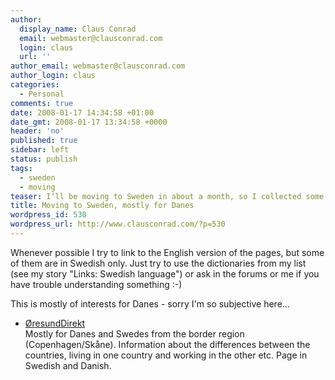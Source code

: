 ```yaml
---
author:
  display_name: Claus Conrad
  email: webmaster@clausconrad.com
  login: claus
  url: ''
author_email: webmaster@clausconrad.com
author_login: claus
categories:
  - Personal
comments: true
date: 2008-01-17 14:34:58 +01:00
date_gmt: 2008-01-17 13:34:58 +0000
header: 'no'
published: true
sidebar: left
status: publish
tags:
  - sweden
  - moving
teaser: I’ll be moving to Sweden in about a month, so I collected some links which I’d like to share here. I hope there is something of interest to you, whether you are thinking of moving to Sweden or just need some help for your holiday!
title: Moving to Sweden, mostly for Danes
wordpress_id: 530
wordpress_url: http://www.clausconrad.com/?p=530
---
```

Whenever possible I try to link to the English version of the pages, but some of them are in Swedish only. Just try to use the dictionaries from my list (see my story "Links: Swedish language") or ask in the forums or me if you have trouble understanding something :-)

This is mostly of interests for Danes - sorry I'm so subjective here...

*   [ØresundDirekt](https://www.oresunddirekt.com/)  
    Mostly for Danes and Swedes from the border region (Copenhagen/Skåne). Information about the differences between the countries, living in one country and working in the other etc. Page in Swedish and Danish.
